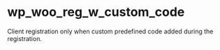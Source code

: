 # wp_woo_reg_w_custom_code
Client registration only when custom predefined code added during the registration.
